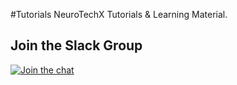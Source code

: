 #Tutorials
NeuroTechX Tutorials &amp; Learning Material.

## Join the Slack Group

[![Join the chat](https://neurotechx.herokuapp.com/badge.svg)](https://neurotechx.herokuapp.com/)
